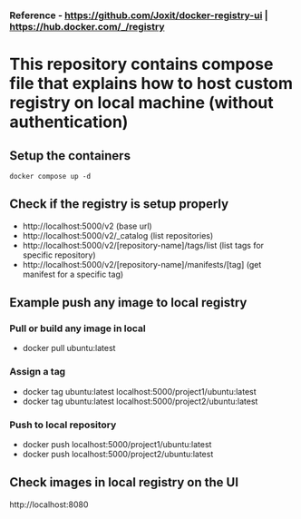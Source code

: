 ### Reference - https://github.com/Joxit/docker-registry-ui   |  https://hub.docker.com/_/registry

# This repository contains compose file that explains how to host custom registry on local machine (without authentication)

## Setup the containers
` docker compose up -d `

## Check if the registry is setup properly
- http://localhost:5000/v2  (base url)
- http://localhost:5000/v2/_catalog  (list repositories)
- http://localhost:5000/v2/[repository-name]/tags/list  (list tags for specific repository)
- http://localhost:5000/v2/[repository-name]/manifests/[tag]  (get manifest for a specific tag)

## Example push any image to local registry

### Pull or build any image in local
- docker pull ubuntu:latest

### Assign a tag
- docker tag ubuntu:latest localhost:5000/project1/ubuntu:latest
- docker tag ubuntu:latest localhost:5000/project2/ubuntu:latest

### Push to local repository
- docker push localhost:5000/project1/ubuntu:latest
- docker push localhost:5000/project2/ubuntu:latest

## Check images in local registry on the UI
http://localhost:8080
